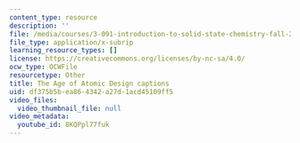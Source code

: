 ```yaml
---
content_type: resource
description: ''
file: /media/courses/3-091-introduction-to-solid-state-chemistry-fall-2018/df375b5bea864342a27d1acd45109ff5_8KQPpl77fuk.webvtt
file_type: application/x-subrip
learning_resource_types: []
license: https://creativecommons.org/licenses/by-nc-sa/4.0/
ocw_type: OCWFile
resourcetype: Other
title: The Age of Atomic Design captions
uid: df375b5b-ea86-4342-a27d-1acd45109ff5
video_files:
  video_thumbnail_file: null
video_metadata:
  youtube_id: 8KQPpl77fuk
---
```

